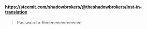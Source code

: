 #### https://steemit.com/shadowbrokers/@theshadowbrokers/lost-in-translation

>Password = Reeeeeeeeeeeeeee 